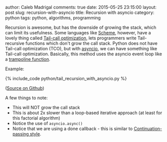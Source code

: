 author: Caleb Madrigal
comments: true
date: 2015-05-25 23:15:00
layout: post
slug: recursion-with-asyncio
title: Recursion with asyncio
category: python
tags: python, algorithms, programming

Recursion is awesome, but has the downside of growing the stack, which can limit its usefulness. Some languages like [Scheme](http://en.wikipedia.org/wiki/Scheme_%28programming_language%29), however, have a lovely thing called [Tail-call optimization](http://en.wikipedia.org/wiki/Tail_call), lets programmers write Tail-recursive functions which don't grow the call stack. Python does not have Tail-call optimization (TCO), but with [asyncio](https://docs.python.org/3/library/asyncio.html), we can have something like Tail-call optimization. Basically, this method uses the asyncio event loop like a [trampoline function](http://en.wikipedia.org/wiki/Tail_call#Through_trampolining).

Example:

{% include_code python/tail_recursion_with_asyncio.py %}

([Source on Github](https://github.com/calebmadrigal/asyncio-examples/blob/master/tail_recursion_with_asyncio.py))

A few things to note:

* This will NOT grow the call stack
* This is about 2x slower than a loop-based iterative approach (at least for this factorial algorithm)
* Notice the use of `asyncio.async()`
* Notice that we are using a done callback - this is similar to [Continuation-passing style](http://en.wikipedia.org/wiki/Continuation-passing_style).

